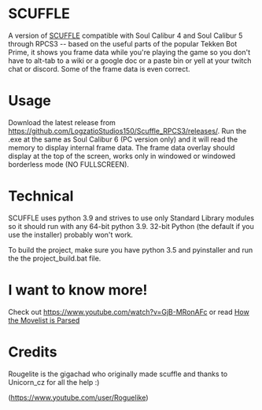 # SCUFFLE
A version of [SCUFFLE](https://github.com/FottenSC/Scuffle/releases/) compatible with Soul Calibur 4 and Soul Calibur 5 through RPCS3 -- based on the useful parts of the popular Tekken Bot Prime, it shows you frame data while you're playing the game so you don't have to alt-tab to a wiki or a google doc or a paste bin or yell at your twitch chat or <character> discord. Some of the frame data is even correct.


# Usage

Download the latest release from https://github.com/LogzatioStudios150/Scuffle_RPCS3/releases/. Run the .exe at the same as Soul Calibur 6 (PC version only) and it will read the memory to display internal frame data. The frame data overlay should display at the top of the screen, works only in windowed or windowed borderless mode (NO FULLSCREEN).

# Technical

SCUFFLE uses python 3.9 and strives to use only Standard Library modules so it should run with any 64-bit python 3.9. 32-bit Python (the default if you use the installer) probably won't work.

To build the project, make sure you have python 3.5 and pyinstaller and run the the project_build.bat file.

# I want to know more!

Check out https://www.youtube.com/watch?v=GjB-MRonAFc or read [How the Movelist is Parsed](__HowTheMovelistBytesWork.md)
  

# Credits
Rougelite is the gigachad who originally made scuffle and thanks to Unicorn_cz for all the help :)
  
(https://www.youtube.com/user/Roguelike)
